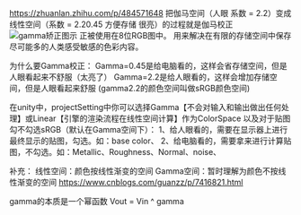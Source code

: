https://zhuanlan.zhihu.com/p/484571648
把伽马空间（人眼 系数 = 2.2）变成线性空间（系数 = 2.20.45 方便存储 很亮）的过程就是伽马校正
![gamma矫正图示](/imgs/gamma矫正图示.png)
正被使用在8位RGB图中。
用来解决在有限的存储空间中保存尽可能多的人类感受敏感的色彩内容。



为什么要Gamma校正：
Gamma=0.45是给电脑看的，这样会省存储空间，但是人眼看起来不舒服（太亮了）
Gamma=2.2是给人眼看的，这样会增加存储空间，但是人眼看起来舒服
(gamma2.2的颜色空间叫做sRGB颜色空间)




在unity中，projectSetting中你可以选择Gamma【不会对输入和输出做出任何处理】或Linear【引擎的渲染流程在线性空间计算】作为ColorSpace
以及对于贴图勾不勾选sRGB（默认在Gamma空间下）：
1、给人眼看的，需要在显示器上进行最终显示的贴图，勾选。如：base color、
2、给电脑看的，需要拿来进行计算贴图，不勾选。如：Metallic、Roughness、Normal、noise、











补充：
线性空间：颜色按线性渐变的空间
Gamma空间：暂时理解为颜色不按线性渐变的空间
https://www.cnblogs.com/guanzz/p/7416821.html


gamma的本质是一个幂函数
Vout = Vin ^ gamma
